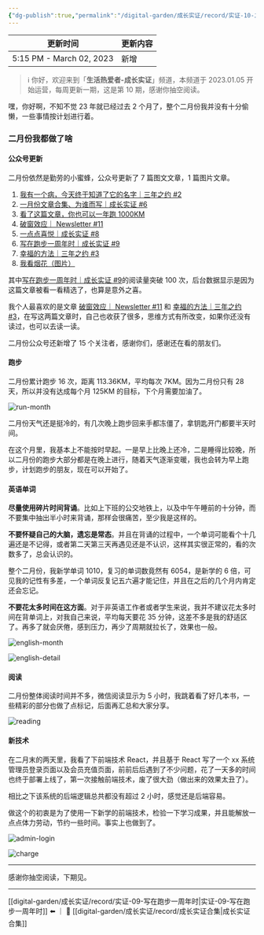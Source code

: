 ```yaml
---
{"dg-publish":true,"permalink":"/digital-garden/成长实证/record/实证-10-二月文章合集/","noteIcon":"1"}
---
```



| 更新时间                     | 更新内容 |
| ------------------------ | ---- |
| 5:15 PM - March 02, 2023 | 新增   |


> ℹ️ 你好，欢迎来到「**生活热爱者-成长实证**」频道，本频道于 2023.01.05 开始运营，每周更新一期，这是第 10 期，感谢你抽空阅读。

嘿，你好啊，不知不觉 23 年就已经过去 2 个月了，整个二月份我并没有十分偷懒，一些事情按计划进行着。

### 二月份我都做了啥

#### 公众号更新

二月份依然是勤劳的小蜜蜂，公众号更新了 7 篇图文文章，1 篇图片文章。

1. [我有一个病，今天终于知道了它的名字｜三年之约 #2](https://mp.weixin.qq.com/s?__biz=MzIxMzE0NzU0NQ==&mid=2650328668&idx=1&sn=43ed6b5fbebf2e085df590ee21399631&chksm=8fb724aab8c0adbce8d2098792410f3eb042f8847f36745362062f054ebb8dc56f28bd3f537b#rd)
2. [一月份文章合集、为谁而写｜成长实证 #6](https://mp.weixin.qq.com/s?__biz=MzIxMzE0NzU0NQ==&mid=2650328674&idx=1&sn=2e8ef1fdfef9db5f7c12c424d4fb3050&chksm=8fb72494b8c0ad8250c330513f0ce082b746d3e0c89f65bbc9e131651eeb7babdf2cacdcd112&token=523339467&lang=zh_CN#rd)
3. [看了这篇文章，你也可以一年跑 1000KM](https://mp.weixin.qq.com/s?__biz=MzIxMzE0NzU0NQ==&mid=2650328696&idx=1&sn=04fb44028091fa4fb5ce44b79eef5ccf&chksm=8fb7248eb8c0ad9848b42e1d2b028c1d58ab08b38b2d9885166e18f1031435f433ca617aada6&token=523339467&lang=zh_CN#rd)
4. [破窗效应｜ Newsletter #11](https://mp.weixin.qq.com/s?__biz=MzIxMzE0NzU0NQ==&mid=2650328703&idx=1&sn=6dddfb77860982ce51c11f0c14ba88ab&chksm=8fb72489b8c0ad9fc95d8d84eff710a8cd2a91b373a56ea2c4852b3246e9145fb8b1d40edb34&token=523339467&lang=zh_CN#rd)
5. [一点点喜悦｜成长实证 #8](https://mp.weixin.qq.com/s?__biz=MzIxMzE0NzU0NQ==&mid=2650328718&idx=1&sn=c852597d200f6f6def35b41303152c60&chksm=8fb72478b8c0ad6e9ecf51744ff536f489dc0b0c929640ca1a26a4b12ff3bc9654253da6923f&token=523339467&lang=zh_CN#rd)
6. [写在跑步一周年时｜成长实证 #9](https://mp.weixin.qq.com/s?__biz=MzIxMzE0NzU0NQ==&mid=2650328734&idx=1&sn=7ad0d37c14431d977e44562ab3c0789d&chksm=8fb72468b8c0ad7eed1a7f89bde6d8441cb036fe38d7a748961388bd4a355abb86bab2f454f7&token=523339467&lang=zh_CN#rd)
7. [幸福的方法｜三年之约 #3](https://mp.weixin.qq.com/s?__biz=MzIxMzE0NzU0NQ==&mid=2650328779&idx=1&sn=5ef5fc70e6d33d903a11fc57d53ff1ad&chksm=8fb7243db8c0ad2b90c416a0e58ebb5ff7dde3aa9dfc410890b163d1514c0a2c20a596ef1fc9&token=523339467&lang=zh_CN#rd)
8. [我看烟花（图片）](https://mp.weixin.qq.com/s?__biz=MzIxMzE0NzU0NQ==&mid=2650328765&idx=1&sn=56446d4ecfe82b579d31c296226c7ee6&chksm=8fb7244bb8c0ad5d32607de6048c6ce9707953f7127ad3c8bdfa3f9eea7ec51568570b683478&token=523339467&lang=zh_CN#rd)

其中[写在跑步一周年时｜成长实证 #9](https://mp.weixin.qq.com/s?__biz=MzIxMzE0NzU0NQ==&mid=2650328734&idx=1&sn=7ad0d37c14431d977e44562ab3c0789d&chksm=8fb72468b8c0ad7eed1a7f89bde6d8441cb036fe38d7a748961388bd4a355abb86bab2f454f7&token=523339467&lang=zh_CN#rd)的阅读量突破 100 次，后台数据显示是因为这篇文章被看一看精选了，也算是意外之喜。

我个人最喜欢的是文章 [破窗效应｜ Newsletter #11](https://mp.weixin.qq.com/s?__biz=MzIxMzE0NzU0NQ==&mid=2650328703&idx=1&sn=6dddfb77860982ce51c11f0c14ba88ab&chksm=8fb72489b8c0ad9fc95d8d84eff710a8cd2a91b373a56ea2c4852b3246e9145fb8b1d40edb34&token=523339467&lang=zh_CN#rd) 和 [幸福的方法｜三年之约 #3](https://mp.weixin.qq.com/s?__biz=MzIxMzE0NzU0NQ==&mid=2650328779&idx=1&sn=5ef5fc70e6d33d903a11fc57d53ff1ad&chksm=8fb7243db8c0ad2b90c416a0e58ebb5ff7dde3aa9dfc410890b163d1514c0a2c20a596ef1fc9&token=523339467&lang=zh_CN#rd)，在写这两篇文章时，自己也收获了很多，思维方式有所改变，如果你还没有读过，也可以去读一读。

二月份公众号还新增了 15 个关注者，感谢你们，感谢还在看的朋友们。

#### 跑步

二月份累计跑步 16 次，距离 113.36KM，平均每次 7KM。因为二月份只有 28 天，所以并没有达成每个月 125KM 的目标，下个月需要加油了。

![run-month](https://100-1258489360.cos.ap-shanghai.myqcloud.com/202303021608446.png)

二月份天气还是挺冷的，有几次晚上跑步回来手都冻僵了，拿钥匙开门都要半天时间。

在这个月里，我基本上不能按时早起。一是早上比晚上还冷，二是睡得比较晚，所以二月份的跑步大部分都是在晚上进行，随着天气逐渐变暖，我也会转为早上跑步，计划跑步的朋友，现在可以开始了。

#### 英语单词

**尽量使用碎片时间背诵**。比如上下班的公交地铁上，以及中午午睡前的十分钟，而不要集中抽出半小时来背诵，那样会很痛苦，至少我是这样的。

**不要怀疑自己的大脑，遗忘是常态**。并且在背诵的过程中，一个单词可能看个十几遍还是不记得，或者第二天第三天再遇见还是不认识，这样其实很正常的，看的次数多了，总会认识的。

整个二月份，我新学单词 1010，复习的单词数竟然有 6054，是新学的 6 倍，可见我的记性有多差，一个单词反复记五六遍才能记住，并且在之后的几个月内肯定还会忘记。

**不要花太多时间在这方面**。对于非英语工作者或者学生来说，我并不建议花太多时间在背单词上，对我自己来说，平均每天要花 35 分钟，这差不多是我的舒适区了。再多了就会厌倦，感到压力，再少了周期就拉长了，效果也一般。

![english-month](https://100-1258489360.cos.ap-shanghai.myqcloud.com/202303021617944.png)

![english-detail](https://100-1258489360.cos.ap-shanghai.myqcloud.com/202303021618543.png)

#### 阅读

二月份整体阅读时间并不多，微信阅读显示为 5 小时，我跳着看了好几本书，一些精彩的部分也做了点标记，后面再汇总和大家分享。

![reading](https://100-1258489360.cos.ap-shanghai.myqcloud.com/202303021645573.png)

#### 新技术

在二月末的两天里，我看了下前端技术 React，并且基于 React 写了一个 xx 系统管理员登录页面以及会员充值页面，前前后后遇到了不少问题，花了一天多的时间也终于部署上线了，第一次接触前端技术，废了很大劲（做出来的效果太丑了）。

相比之下该系统的后端逻辑总共都没有超过 2 小时，感觉还是后端容易。

做这个的初衷是为了使用一下新学的前端技术，检验一下学习成果，并且能解放一点点体力劳动，节约一些时间。事实上也做到了。

![admin-login](https://100-1258489360.cos.ap-shanghai.myqcloud.com/202303021707199.png)

![charge](https://100-1258489360.cos.ap-shanghai.myqcloud.com/202303021708774.png)

---

感谢你抽空阅读，下期见。

---

[[digital-garden/成长实证/record/实证-09-写在跑步一周年时\|实证-09-写在跑步一周年时]] ⬅️ ｜ 📑 [[digital-garden/成长实证/record/成长实证合集\|成长实证合集]]
